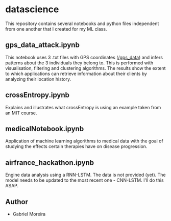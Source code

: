 # datascience

This repository contains several notebooks and python files independent from one another that I created for my ML class.

## gps_data_attack.ipynb
This notebook uses 3 .txt files with GPS coordinates ([/gps_data](https://github.com/gabmoreira/datascience/tree/master/gps_data)) and infers patterns about the 3 individuals they belong to. This is performed with visualisation, filtering and clustering algorithms. The results show the extent to which applications can retrieve information about their clients by analyzing their location history.

## crossEntropy.ipynb
Explains and illustrates what crossEntropy is using an example taken from an MIT course.

## medicalNotebook.ipynb
Application of machine learning algorithms to medical data with the goal of studying the effects certain therapies have on disease progression.

## airfrance_hackathon.ipynb
Engine data analysis using a RNN-LSTM. The data is not provided (yet). The model needs to be updated to the most recent one - CNN-LSTM. I'll do this ASAP.

## Author
* Gabriel Moreira
